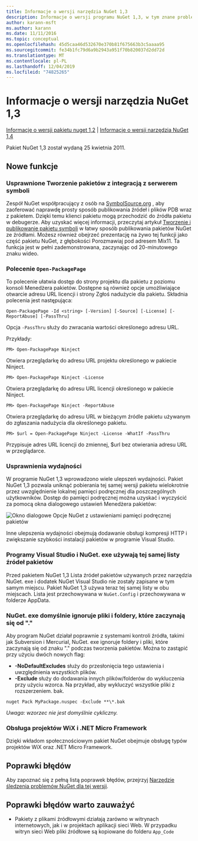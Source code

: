 ```yaml
---
title: Informacje o wersji narzędzia NuGet 1,3
description: Informacje o wersji programu NuGet 1,3, w tym znane problemy, poprawki błędów, dodane funkcje i DCR.
author: karann-msft
ms.author: karann
ms.date: 11/11/2016
ms.topic: conceptual
ms.openlocfilehash: 45d5caa46d532670e370b81f675663b3c5aaaa95
ms.sourcegitcommit: fe34b1fc79d6a9b2943a951f70b820037d2dd72d
ms.translationtype: MT
ms.contentlocale: pl-PL
ms.lasthandoff: 12/04/2019
ms.locfileid: "74825265"
---
```

# <a name="nuget-13-release-notes"></a>Informacje o wersji narzędzia NuGet 1,3

[Informacje o wersji pakietu nuget 1,2](../release-notes/nuget-1.2.md) | [Informacje o wersji narzędzia NuGet 1,4](../release-notes/nuget-1.4.md)

Pakiet NuGet 1,3 został wydaną 25 kwietnia 2011.

## <a name="new-features"></a>Nowe funkcje

### <a name="streamlined-package-creation-with-symbol-server-integration"></a>Usprawnione Tworzenie pakietów z integracją z serwerem symboli

Zespół NuGet współpracujący z osób na [SymbolSource.org](http://www.symbolsource.org/) , aby zaoferować naprawdę prosty sposób publikowania źródeł i plików PDB wraz z pakietem. Dzięki temu klienci pakietu mogą przechodzić do źródła pakietu w debugerze. Aby uzyskać więcej informacji, przeczytaj artykuł [Tworzenie i publikowanie pakietu symboli](../create-packages/symbol-packages.md) w łatwy sposób publikowania pakietów NuGet ze źródłami. Możesz również obejrzeć prezentację na żywo tej funkcji jako część pakietu NuGet, z głębokości Porozmawiaj pod adresem Mix11. Ta funkcja jest w pełni zademonstrowana, zaczynając od 20-minutowego znaku wideo.

### <a name="open-packagepage-command"></a>Polecenie `Open-PackagePage`

To polecenie ułatwia dostęp do strony projektu dla pakietu z poziomu konsoli Menedżera pakietów. Dostępne są również opcje umożliwiające otwarcie adresu URL licencji i strony Zgłoś nadużycie dla pakietu.
Składnia polecenia jest następująca:

    Open-PackagePage -Id <string> [-Version] [-Source] [-License] [-ReportAbuse] [-PassThru]

Opcja `-PassThru` służy do zwracania wartości określonego adresu URL.

Przykłady:

    PM> Open-PackagePage Ninject

Otwiera przeglądarkę do adresu URL projektu określonego w pakiecie Ninject.

    PM> Open-PackagePage Ninject -License

Otwiera przeglądarkę do adresu URL licencji określonego w pakiecie Ninject.

    PM> Open-PackagePage Ninject -ReportAbuse

Otwiera przeglądarkę do adresu URL w bieżącym źródle pakietu używanym do zgłaszania nadużycia dla określonego pakietu.

    PM> $url = Open-PackagePage Ninject -License -WhatIf -PassThru

Przypisuje adres URL licencji do zmiennej, $url bez otwierania adresu URL w przeglądarce.

### <a name="performance-improvements"></a>Usprawnienia wydajności

W programie NuGet 1,3 wprowadzono wiele ulepszeń wydajności. Pakiet NuGet 1,3 pozwala uniknąć pobierania tej samej wersji pakietu wielokrotnie przez uwzględnienie lokalnej pamięci podręcznej dla poszczególnych użytkowników. Dostęp do pamięci podręcznej można uzyskać i wyczyścić za pomocą okna dialogowego ustawień Menedżera pakietów:

![Okno dialogowe Opcje NuGet z ustawieniami pamięci podręcznej pakietów](./media/nuget-options.png)

Inne ulepszenia wydajności obejmują dodawanie obsługi kompresji HTTP i zwiększanie szybkości instalacji pakietów w programie Visual Studio.

### <a name="visual-studio-and-nugetexe-uses-the-same-list-of-package-sources"></a>Programy Visual Studio i NuGet. exe używają tej samej listy źródeł pakietów

Przed pakietem NuGet 1,3 Lista źródeł pakietów używanych przez narzędzia NuGet. exe i dodatek NuGet Visual Studio nie zostały zapisane w tym samym miejscu. Pakiet NuGet 1,3 używa teraz tej samej listy w obu miejscach. Lista jest przechowywana w `NuGet.Config` i przechowywana w folderze AppData.

### <a name="nugetexe-ignores-files-and-folders-that-start-with--by-default"></a>NuGet. exe domyślnie ignoruje pliki i foldery, które zaczynają się od "."

Aby program NuGet działał poprawnie z systemami kontroli źródła, takimi jak Subversion i Mercurial, NuGet. exe ignoruje foldery i pliki, które zaczynają się od znaku "." podczas tworzenia pakietów. Można to zastąpić przy użyciu dwóch nowych flag:

* __-NoDefaultExcludes__ służy do przesłonięcia tego ustawienia i uwzględnienia wszystkich plików.
* __-Exclude__ służy do dodawania innych plików/folderów do wykluczenia przy użyciu wzorca. Na przykład, aby wykluczyć wszystkie pliki z rozszerzeniem. bak.

```cli
nuget Pack MyPackage.nuspec -Exclude **\*.bak
```  

_Uwaga: wzorzec nie jest domyślnie cykliczny._

### <a name="support-for-wix-projects-and-the-net-micro-framework"></a>Obsługa projektów WiX i .NET Micro Framework

Dzięki wkładom społecznościowym pakiet NuGet obejmuje obsługę typów projektów WiX oraz .NET Micro Framework.

## <a name="bug-fixes"></a>Poprawki błędów

Aby zapoznać się z pełną listą poprawek błędów, przejrzyj [Narzędzie śledzenia problemów NuGet dla tej wersji](http://nuget.codeplex.com/workitem/list/advanced?keyword=&status=All&type=All&priority=All&release=NuGet%201.3&assignedTo=All&component=All&sortField=LastUpdatedDate&sortDirection=Descending&page=0).

## <a name="bug-fixes-worth-noting"></a>Poprawki błędów warto zauważyć

* Pakiety z plikami źródłowymi działają zarówno w witrynach internetowych, jak i w projektach aplikacji sieci Web.
W przypadku witryn sieci Web pliki źródłowe są kopiowane do folderu `App_Code`
